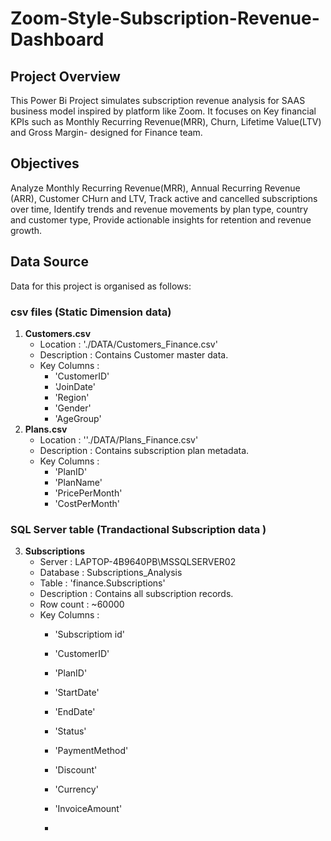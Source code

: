 # Zoom-Style-Subscription-Revenue-Dashboard

## Project Overview
This Power Bi Project simulates subscription revenue analysis for SAAS business model inspired by platform like Zoom. It focuses on Key financial KPIs such as Monthly Recurring Revenue(MRR), Churn, Lifetime Value(LTV) and Gross Margin- designed for Finance team.

## Objectives
 Analyze Monthly Recurring Revenue(MRR),
 Annual Recurring Revenue (ARR),
 Customer CHurn and LTV,
 Track active and cancelled subscriptions over time,
 Identify trends and revenue movements by plan type, country and customer type,
 Provide actionable insights for retention and revenue growth.

## Data Source
 Data for this project is organised as follows:

### csv files (Static Dimension data)
1. **Customers.csv**
   - Location    : './DATA/Customers_Finance.csv'
   - Description : Contains Customer master data.
   - Key Columns :
        - 'CustomerID'
        - 'JoinDate'
        - 'Region'
        - 'Gender'
        - 'AgeGroup'
2. **Plans.csv**
   - Location    : ''./DATA/Plans_Finance.csv'
   - Description : Contains subscription plan metadata.
   - Key Columns :
        - 'PlanID'
        - 'PlanName'
        - 'PricePerMonth'
        - 'CostPerMonth'

 ### SQL Server table (Trandactional Subscription data )
  3. **Subscriptions**
     - Server      : LAPTOP-4B9640PB\MSSQLSERVER02
     - Database    : Subscriptions_Analysis
     - Table       : 'finance.Subscriptions'
     - Description :  Contains all subscription records.
     - Row count   : ~60000
     - Key Columns :
         - 'Subscriptiom id'
         - 'CustomerID'
         - 'PlanID'
         - 'StartDate'
         - 'EndDate'
         - 'Status'
         - 'PaymentMethod'
         - 'Discount'
         - 'Currency'
         - 'InvoiceAmount'
    
     
         - 

